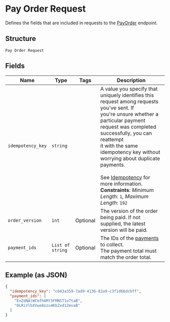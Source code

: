 
# Pay Order Request

Defines the fields that are included in requests to the
[PayOrder](#endpoint-payorder) endpoint.

## Structure

`Pay Order Request`

## Fields

| Name | Type | Tags | Description |
|  --- | --- | --- | --- |
| `idempotency_key` | `string` |  | A value you specify that uniquely identifies this request among requests you've sent. If<br>you're unsure whether a particular payment request was completed successfully, you can reattempt<br>it with the same idempotency key without worrying about duplicate payments.<br><br>See [Idempotency](https://developer.squareup.com/docs/working-with-apis/idempotency) for more information.<br>**Constraints**: *Minimum Length*: `1`, *Maximum Length*: `192` |
| `order_version` | `int` | Optional | The version of the order being paid. If not supplied, the latest version will be paid. |
| `payment_ids` | `List of string` | Optional | The IDs of the [payments](#type-payment) to collect.<br>The payment total must match the order total. |

## Example (as JSON)

```json
{
  "idempotency_key": "c043a359-7ad9-4136-82a9-c3f1d66dcbff",
  "payment_ids": [
    "EnZdNAlWCmfh6Mt5FMNST1o7taB",
    "0LRiVlbXVwe8ozu4KbZxd12mvaB"
  ]
}
```

